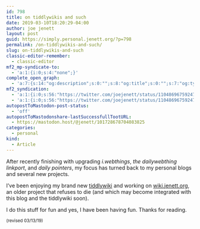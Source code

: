 ```yaml
---
id: 798
title: on tiddlywikis and such
date: 2019-03-10T18:20:29-04:00
author: joe jenett
layout: post
guid: https://simply.personal.jenett.org/?p=798
permalink: /on-tiddlywikis-and-such/
slug: on-tiddlywikis-and-such
classic-editor-remember:
  - classic-editor
mf2_mp-syndicate-to:
  - 'a:1:{i:0;s:4:"none";}'
complete_open_graph:
  - 'a:7:{s:14:"og:description";s:0:"";s:8:"og:title";s:0:"";s:7:"og:type";s:0:"";s:12:"twitter:card";s:7:"summary";s:15:"twitter:creator";s:0:"";s:19:"twitter:description";s:0:"";s:8:"og:image";s:0:"";}'
mf2_syndication:
  - 'a:1:{i:0;s:56:"https://twitter.com/joejenett/status/1104869675924705280";}'
  - 'a:1:{i:0;s:56:"https://twitter.com/joejenett/status/1104869675924705280";}'
autopostToMastodon-post-status:
  - 'off'
autopostToMastodonshare-lastSuccessfullTootURL:
  - https://mastodon.host/@jenett/101728678704083825
categories:
  - personal
kind:
  - Article
---
```

After recently finishing with upgrading _i.webthings_, _the dailywebthing linkport_, and _daily pointers_, my focus has turned back to my personal blogs and several new projects.

I’ve been enjoying my brand new [tiddlywiki](https://simply.tiddly.jenett.org) and working on [wiki.jenett.org](https://wiki.jenett.org/), an older project that refuses to die (and which may become integrated with this blog and the tiddlywiki soon).

I do this stuff for fun and yes, I have been having fun. Thanks for reading.

<small>(revised 03/13/19)</small>